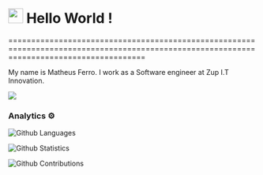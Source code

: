 
<h1><img src="https://emojis.slackmojis.com/emojis/images/1531849430/4246/blob-sunglasses.gif?1531849430" width="30"/> Hello World ! </h1>
==========================================================================================================================================


My name is Matheus Ferro. I work as a Software engineer at Zup I.T Innovation.

![](http://estruyf-github.azurewebsites.net/api/VisitorHit?user=matheusferro&repo=matheusferro&countColorcountColor)

### Analytics ⚙️

![Github Languages](https://github-readme-stats.vercel.app/api/top-langs/?username=matheusferro&layout=compact&count_private=true)

![Github Statistics](https://github-readme-stats.vercel.app/api/?username=matheusferro&count_private=true&show_icons=true)

![Github Contributions](https://github-readme-streak-stats.herokuapp.com/?user=matheusferro&hide_border=true)